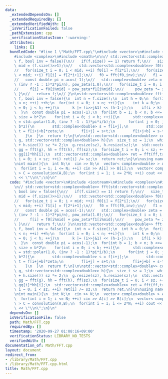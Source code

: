 ```yaml
---
data:
  _extendedDependsOn: []
  _extendedRequiredBy: []
  _extendedVerifiedWith: []
  _isVerificationFailed: false
  _pathExtension: cpp
  _verificationStatusIcon: ':warning:'
  attributes:
    links: []
  bundledCode: "#line 1 \"Math/FFT.cpp\"\n#include <vector>\n#include <iostream>\n\
    #include <complex>\n#include <cmath>\n\n// std::vector<std::complex<double>> fft(std::vector<std::complex<double>>\
    \ f, bool inv = false){\n//   if(f.size() == 1) return f;\n//   size_t n = f.size(),\
    \ mid = (f.size()>>1);\n//   std::vector<std::complex<double>> f0(mid), f1(mid);\n\
    //   for(size_t i = 0; i < mid; ++i) f0[i] = f[2*i];\n//   for(size_t i = 0; i\
    \ < mid; ++i) f1[i] = f[2*i+1];\n//   f0 = fft(f0,inv);\n//   f1 = fft(f1,inv);\n\
    //   const double pi = acos(-1);\n//   std::complex<double> zeta = std::polar(1.0,\
    \ (inv ? -1 : 1)*2*pi/n), pow_zeta(1.0);\n//   for(size_t i = 0; i < n; ++i){\n\
    //     f[i] = f0[i%mid] + pow_zeta*f1[i%mid];\n//     pow_zeta *= zeta;\n//  \
    \ }\n//   return f;\n// }\n\nstd::vector<std::complex<double>> fft(std::vector<std::complex<double>>\
    \ f, bool inv = false){\n  int n = f.size();\n  int h = 0;\n  for(int i = 0; (1<<i)\
    \ < n; ++i) ++h;\n  for(int i = 0; i < n; ++i){\n    int k = 0;\n    for(int j\
    \ = 0; j < h; ++j)\n      k |= (i>>j&1) << (h-1-j);\n    if(i > k) std::swap(f[i],f[k]);\n\
    \  }\n  const double pi = acos(-1);\n  for(int b = 1; b < n; b <<= 1){ // block\
    \ size = b*2\n    for(int i = 0; i < b; ++i){\n      std::complex<double> zeta\
    \ = std::polar(1.0, (inv ? -1 : 1)*pi*i/b);\n      for(int j = 0; j < n; j +=\
    \ b*2){\n        std::complex<double> s = f[i+j];\n        std::complex<double>\
    \ t = f[i+j+b]*zeta;\n        f[i+j] = s+t;\n        f[i+j+b] = s-t;\n      }\n\
    \    }\n  }\n  return f;\n}\n\nstd::vector<std::complex<double>> convolution(std::vector<std::complex<double>>\
    \ g, std::vector<std::complex<double>> h){\n  size_t sz = 1;\n  while(sz <= g.size()\
    \ + h.size()) sz *= 2;\n  g.resize(sz), h.resize(sz);\n  std::vector<std::complex<double>>\
    \ gg = fft(g), hh = fft(h), ff(sz);\n  for(size_t i = 0; i < sz; ++i) ff[i] =\
    \ gg[i]*hh[i];\n  std::vector<std::complex<double>> ret = fft(ff,true);\n  for(size_t\
    \ i = 0; i < sz; ++i) ret[i] /= sz;\n  return ret;\n}\n\nusing namespace std;\n\
    \nint main(){\n  int N;\n  cin >> N;\n  vector< complex<double> > A(N+1), B(N+1);\n\
    \  for(int i = 1; i <= N; ++i) cin >> A[i] >> B[i];\n  vector< complex<double>\
    \ > C = convolution(A,B);\n  for(int i = 1; i <= 2*N; ++i) cout << (int)round(C[i].real())\
    \ << \"\\n\";\n}\n"
  code: "#include <vector>\n#include <iostream>\n#include <complex>\n#include <cmath>\n\
    \n// std::vector<std::complex<double>> fft(std::vector<std::complex<double>> f,\
    \ bool inv = false){\n//   if(f.size() == 1) return f;\n//   size_t n = f.size(),\
    \ mid = (f.size()>>1);\n//   std::vector<std::complex<double>> f0(mid), f1(mid);\n\
    //   for(size_t i = 0; i < mid; ++i) f0[i] = f[2*i];\n//   for(size_t i = 0; i\
    \ < mid; ++i) f1[i] = f[2*i+1];\n//   f0 = fft(f0,inv);\n//   f1 = fft(f1,inv);\n\
    //   const double pi = acos(-1);\n//   std::complex<double> zeta = std::polar(1.0,\
    \ (inv ? -1 : 1)*2*pi/n), pow_zeta(1.0);\n//   for(size_t i = 0; i < n; ++i){\n\
    //     f[i] = f0[i%mid] + pow_zeta*f1[i%mid];\n//     pow_zeta *= zeta;\n//  \
    \ }\n//   return f;\n// }\n\nstd::vector<std::complex<double>> fft(std::vector<std::complex<double>>\
    \ f, bool inv = false){\n  int n = f.size();\n  int h = 0;\n  for(int i = 0; (1<<i)\
    \ < n; ++i) ++h;\n  for(int i = 0; i < n; ++i){\n    int k = 0;\n    for(int j\
    \ = 0; j < h; ++j)\n      k |= (i>>j&1) << (h-1-j);\n    if(i > k) std::swap(f[i],f[k]);\n\
    \  }\n  const double pi = acos(-1);\n  for(int b = 1; b < n; b <<= 1){ // block\
    \ size = b*2\n    for(int i = 0; i < b; ++i){\n      std::complex<double> zeta\
    \ = std::polar(1.0, (inv ? -1 : 1)*pi*i/b);\n      for(int j = 0; j < n; j +=\
    \ b*2){\n        std::complex<double> s = f[i+j];\n        std::complex<double>\
    \ t = f[i+j+b]*zeta;\n        f[i+j] = s+t;\n        f[i+j+b] = s-t;\n      }\n\
    \    }\n  }\n  return f;\n}\n\nstd::vector<std::complex<double>> convolution(std::vector<std::complex<double>>\
    \ g, std::vector<std::complex<double>> h){\n  size_t sz = 1;\n  while(sz <= g.size()\
    \ + h.size()) sz *= 2;\n  g.resize(sz), h.resize(sz);\n  std::vector<std::complex<double>>\
    \ gg = fft(g), hh = fft(h), ff(sz);\n  for(size_t i = 0; i < sz; ++i) ff[i] =\
    \ gg[i]*hh[i];\n  std::vector<std::complex<double>> ret = fft(ff,true);\n  for(size_t\
    \ i = 0; i < sz; ++i) ret[i] /= sz;\n  return ret;\n}\n\nusing namespace std;\n\
    \nint main(){\n  int N;\n  cin >> N;\n  vector< complex<double> > A(N+1), B(N+1);\n\
    \  for(int i = 1; i <= N; ++i) cin >> A[i] >> B[i];\n  vector< complex<double>\
    \ > C = convolution(A,B);\n  for(int i = 1; i <= 2*N; ++i) cout << (int)round(C[i].real())\
    \ << \"\\n\";\n}\n"
  dependsOn: []
  isVerificationFile: false
  path: Math/FFT.cpp
  requiredBy: []
  timestamp: '2020-09-27 01:08:16+09:00'
  verificationStatus: LIBRARY_NO_TESTS
  verifiedWith: []
documentation_of: Math/FFT.cpp
layout: document
redirect_from:
- /library/Math/FFT.cpp
- /library/Math/FFT.cpp.html
title: Math/FFT.cpp
---
```

